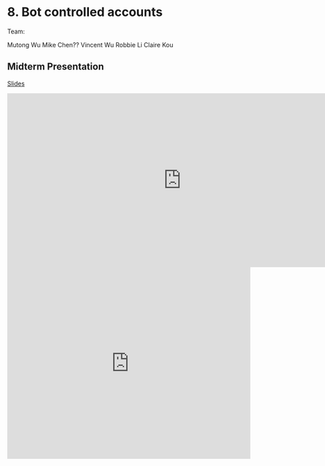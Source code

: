 # 8. Bot controlled accounts

Team:

Mutong Wu
Mike Chen??
Vincent Wu
Robbie Li
Claire Kou

## Midterm Presentation

[Slides](midterm/8.pptx)

<center><iframe src="http://docs.google.com/gview?url=http://courses.d2l.ai/berkeley-stat-157/projects/midterm/8.pptx&embedded=true"
    style="width:800px; height:400px;" frameborder="0"></iframe></center>

<center><iframe width="560" height="441" src="https://www.youtube.com/embed/o7f4cBqJyDg" frameborder="0" allowfullscreen></iframe></center>
